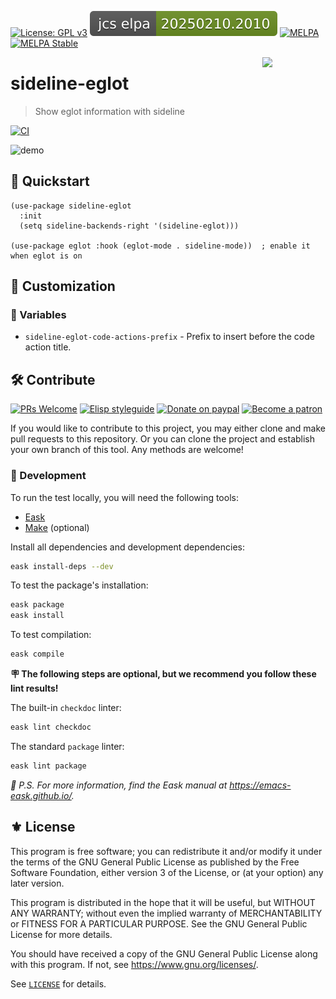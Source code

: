 [![License: GPL v3](https://img.shields.io/badge/License-GPL%20v3-blue.svg)](https://www.gnu.org/licenses/gpl-3.0)
[![JCS-ELPA](https://raw.githubusercontent.com/jcs-emacs/badges/master/elpa/v/sideline-eglot.svg)](https://jcs-emacs.github.io/jcs-elpa/#/sideline-eglot)
[![MELPA](https://melpa.org/packages/sideline-eglot-badge.svg)](https://melpa.org/#/sideline-eglot)
[![MELPA Stable](https://stable.melpa.org/packages/sideline-eglot-badge.svg)](https://stable.melpa.org/#/sideline-eglot)

<a href="#"><img align="right" src="https://raw.githubusercontent.com/emacs-sideline/sideline/master/etc/logo.png" width="20%"></a>
# sideline-eglot
> Show eglot information with sideline

[![CI](https://github.com/emacs-sideline/sideline-eglot/actions/workflows/test.yml/badge.svg)](https://github.com/emacs-sideline/sideline-eglot/actions/workflows/test.yml)

![demo](etc/demo.png)

## 🔨 Quickstart

```elisp
(use-package sideline-eglot
  :init
  (setq sideline-backends-right '(sideline-eglot)))
  
(use-package eglot :hook (eglot-mode . sideline-mode))  ; enable it when eglot is on
```

## 🔧 Customization

### 🧪 Variables

* `sideline-eglot-code-actions-prefix` - Prefix to insert before the code action title.

## 🛠️ Contribute

[![PRs Welcome](https://img.shields.io/badge/PRs-welcome-brightgreen.svg)](http://makeapullrequest.com)
[![Elisp styleguide](https://img.shields.io/badge/elisp-style%20guide-purple)](https://github.com/bbatsov/emacs-lisp-style-guide)
[![Donate on paypal](https://img.shields.io/badge/paypal-donate-1?logo=paypal&color=blue)](https://www.paypal.me/jcs090218)
[![Become a patron](https://img.shields.io/badge/patreon-become%20a%20patron-orange.svg?logo=patreon)](https://www.patreon.com/jcs090218)

If you would like to contribute to this project, you may either
clone and make pull requests to this repository. Or you can
clone the project and establish your own branch of this tool.
Any methods are welcome!

### 🔬 Development

To run the test locally, you will need the following tools:

- [Eask](https://emacs-eask.github.io/)
- [Make](https://www.gnu.org/software/make/) (optional)

Install all dependencies and development dependencies:

```sh
eask install-deps --dev
```

To test the package's installation:

```sh
eask package
eask install
```

To test compilation:

```sh
eask compile
```

**🪧 The following steps are optional, but we recommend you follow these lint results!**

The built-in `checkdoc` linter:

```sh
eask lint checkdoc
```

The standard `package` linter:

```sh
eask lint package
```

*📝 P.S. For more information, find the Eask manual at https://emacs-eask.github.io/.*

## ⚜️ License

This program is free software; you can redistribute it and/or modify
it under the terms of the GNU General Public License as published by
the Free Software Foundation, either version 3 of the License, or
(at your option) any later version.

This program is distributed in the hope that it will be useful,
but WITHOUT ANY WARRANTY; without even the implied warranty of
MERCHANTABILITY or FITNESS FOR A PARTICULAR PURPOSE.  See the
GNU General Public License for more details.

You should have received a copy of the GNU General Public License
along with this program.  If not, see <https://www.gnu.org/licenses/>.

See [`LICENSE`](./LICENSE) for details.
